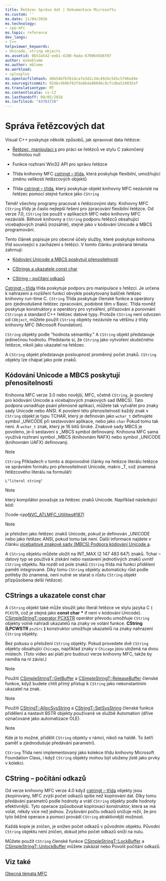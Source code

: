```yaml
---
title: Řetězec Správa dat | Dokumentace Microsoftu
ms.custom: ''
ms.date: 11/04/2016
ms.technology:
- cpp-mfc
ms.topic: reference
dev_langs:
- C++
helpviewer_keywords:
- Unicode, string objects
ms.assetid: 0b53a542-eeb1-4108-9ada-6700645b6f8f
author: mikeblome
ms.author: mblome
ms.workload:
- cplusplus
ms.openlocfilehash: d6b54bfbf614ca7e3d1c34c4924c545c5f46ed4e
ms.sourcegitcommit: 92dbc4b9bf82fda96da80846c9cfcdba524035af
ms.translationtype: MT
ms.contentlocale: cs-CZ
ms.lasthandoff: 09/05/2018
ms.locfileid: "43763718"
---
```

# <a name="string-data-management"></a>Správa řetězcových dat

Visual C++ poskytuje několik způsobů, jak spravovat data řetězce:

- [Řetězec, manipulaci s](../c-runtime-library/string-manipulation-crt.md) pro práci se řetězců ve stylu C zakončený hodnotou null

- Funkce rozhraní Win32 API pro správu řetězce

- Třída knihovny MFC [cstringt – třída](../atl-mfc-shared/reference/cstringt-class.md), která poskytuje flexibilní, umožňující změnu velikosti řetězcových objektů

- Třída [cstringt – třída](../atl-mfc-shared/reference/cstringt-class.md), který poskytuje objekt knihovny MFC nezávislé na řetězec pomocí stejné funkce jako `CString`

Téměř všechny programy pracovat s řetězcovými daty. Knihovny MFC `CString` třídy je často nejlepší řešení pro zpracování flexibilní řetězce. Od verze 7.0, `CString` lze použít v aplikacích MFC nebo knihovny MFC nezávislé. Běhové knihovny a `CString` podporu řetězců obsahující vícebajtových znaků (rozsáhlé), stejně jako v kódování Unicode a MBCS programování.

Tento článek popisuje pro obecné účely služby, které poskytuje knihovna tříd související s zacházení s řetězci. V tomto článku probíraná témata zahrnují:

- [Kódování Unicode a MBCS poskytují přenositelnosti](#_core_unicode_and_mbcs_provide_portability)

- [CStrings a ukazatele const char](#_core_cstrings_and_const_char_pointers)

- [CString – počítání odkazů](#_core_cstring_reference_counting)

[Cstringt – třída](../atl-mfc-shared/reference/cstringt-class.md) třída poskytuje podporu pro manipulace s řetězci. Je určena k nahrazení a rozšíření funkcí obvykle poskytovaný balíček řetězec knihovny run-time C. `CString` Třída poskytuje členské funkce a operátory pro zjednodušené řetězec zpracování, podobné těm v Basic. Třída rovněž poskytuje konstruktory a operátory pro vytváření, přiřazování a porovnání `CString`s a standard C++ řetězec datové typy. Protože `CString` není odvozen od `CObject`, můžete použít `CString` objekty nezávisle na většinu z třídy knihovny MFC (Microsoft Foundation).

`CString` objekty podle "hodnota sémantiky." A `CString` objekt představuje jedinečnou hodnotu. Představte si, že `CString` jako vytvoření skutečného řetězce, nikoli jako ukazatel na řetězec.

A `CString` objekt představuje posloupnost proměnný počet znaků. `CString` objekty lze chápat jako pole znaků.

##  <a name="_core_unicode_and_mbcs_provide_portability"></a> Kódování Unicode a MBCS poskytují přenositelnosti

Knihovna MFC verze 3.0 nebo novější, MFC, včetně `CString`, je povolený pro kódování Unicode a vícebajtových znakových sad (MBCS). Tato podpora usnadňuje psaní přenosné aplikací, můžete tak vytvářet pro znaky sady Unicode nebo ANSI. K povolení této přenositelnosti každý znak v `CString` objekt je typu TCHAR, který je definován jako `wchar_t` definujete symbol _UNICODE při sestavování aplikace, nebo jako `char` Pokud tomu tak není. A `wchar_t` znak, který je 16 bitů široké. Znakové sady MBCS je povoleno, je-li sestavení s _MBCS symbol definovaný. Knihovna MFC sama využívá rozhraní symbol _MBCS (knihovnám NAFX) nebo symbol _UNICODE (knihovnám UAFX) definovaný.

> [!NOTE]
>  `CString` Příkladech v tomto a doprovodné články na řetězce literálu řetězce ve správném formátu pro přenositelnost Unicode, makro _T, což znamená řetězcového literálu na formuláři:

`L"literal string"`

> [!NOTE]
>  který kompilátor považuje za řetězec znaků Unicode. Například následující kód:

[!code-cpp[NVC_ATLMFC_Utilities#187](../atl-mfc-shared/codesnippet/cpp/string-data-management_1.cpp)]

> [!NOTE]
>  je přeložen jako řetězec znaků Unicode, pokud je definován _UNICODE nebo jako řetězec ANSI, pokud tomu tak není. Další informace najdete v článku [vícebajtové znakové sady (MBCS) Podpora kódování Unicode a](../atl-mfc-shared/unicode-and-multibyte-character-set-mbcs-support.md).

A `CString` objektu můžete uložit na INT_MAX (2 147 483 647) znaků. Tchar – datový typ se používá k získání nebo nastavení jednotlivých znaků uvnitř `CString` objektu. Na rozdíl od pole znaků `CString` třída má funkci přidělení paměti integrované. Díky tomu `CString` objekty automaticky růst podle potřeby (to znamená, není nutné se starat o růstu `CString` objekt přizpůsobena delší řetězce).

##  <a name="_core_cstrings_and_const_char_pointers"></a> CStrings a ukazatele const char

A `CString` objekt také může sloužit jako literál řetězce ve stylu jazyka C ( `PCXSTR`, což je stejná jako **const char** <strong>\*</strong> if není v kódování Unicode). [CSimpleStringT::operator PCXSTR](../atl-mfc-shared/reference/csimplestringt-class.md#operator_pcxstr) operátor převodu umožňuje `CString` objekty volně nahradí ukazatelů na znaky ve volání funkce. **CString (LPCWSTR** `pszSrc` **)** konstruktor umožňuje ukazatelů na znaky nahrazení `CString` objekty.

Bez pokusu o přeložení `CString` objekty. Pokud provedete dvě `CString` objekty obsahující `Chicago`, například znaky v `Chicago` jsou uložená na dvou místech. (Toto video asi platí pro budoucí verze knihovny MFC, takže by neměla na ní závisí.)

> [!NOTE]
>  Použití [CSimpleStringT::GetBuffer](../atl-mfc-shared/reference/csimplestringt-class.md#getbuffer) a [CSimpleStringT::ReleaseBuffer](../atl-mfc-shared/reference/csimplestringt-class.md#releasebuffer) členské funkce, když budete chtít přímý přístup k `CString` jako nekonstantním ukazatel na znak.

> [!NOTE]
>  Použití [CStringT::AllocSysString](../atl-mfc-shared/reference/cstringt-class.md#allocsysstring) a [CStringT::SetSysString](../atl-mfc-shared/reference/cstringt-class.md#setsysstring) členské funkce přidělení a nastavit BSTR objekty používané ve službě Automation (dříve označované jako automatizace OLE).

> [!NOTE]
>  Kde je to možné, přidělit `CString` objekty v rámci, nikoli na haldě. To šetří paměť a zjednodušuje předávání parametrů.

`CString` Třída není implementovaný jako kolekce třídu knihovny Microsoft Foundation Class, i když `CString` objekty mohou být uloženy jistě jako prvky v kolekci.

##  <a name="_core_cstring_reference_counting"></a> CString – počítání odkazů

Od verze knihovny MFC verze 4.0 když [cstringt – třída](../atl-mfc-shared/reference/cstringt-class.md) objekty jsou zkopírovány, MFC zvýší počet odkazů spíše než kopírování dat. Díky tomu předávání parametrů podle hodnoty a vrátí `CString` objekty podle hodnoty efektivnější. Tyto operace způsobovat kopírovací konstruktor, která se má volat, někdy více než jednou. Zvyšování počtu odkazů snižuje režii, že pro tyto běžné operace a pomocí provádí `CString` atraktivnější možnost.

Každá kopie je zničen, je snížen počet odkazů v původním objektu. Původní `CString` objektu není zničen, dokud jeho počet odkazů sníží na nulu.

Můžete použít `CString` členské funkce [CSimpleStringT::LockBuffer](../atl-mfc-shared/reference/csimplestringt-class.md#lockbuffer) a [CSimpleStringT::UnlockBuffer](../atl-mfc-shared/reference/csimplestringt-class.md#unlockbuffer) můžete zakázat nebo Povolit počítání odkazů.

## <a name="see-also"></a>Viz také

[Obecná témata MFC](../mfc/general-mfc-topics.md)

